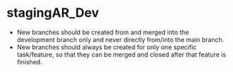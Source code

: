 # stagingAR_Dev

- New branches should be created from and merged into the development branch only and never directly from/into the main branch.
- New branches should always be created for only one specific task/feature, so that they can be merged and closed after that feature is finished.
